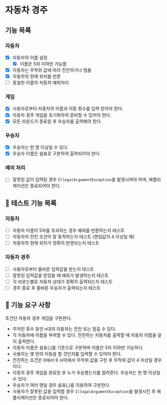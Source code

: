 # 자동차 경주

## 기능 목록

### 자동차
- [x] 자동차의 이름 설정
  - [x] 이름은 5자 이하만 가능함
- [x] 자동차는 무작위 값에 따라 전진하거나 멈춤
- [x] 자동차의 현재 위치를 반환
- [ ] 동일한 이름의 자동차 예외처리

### 게임
- [x] 사용자로부터 자동차의 이름과 이동 횟수를 입력 받아야 한다.
- [x] 자동차 경주 게임을 초기화하여 준비할 수 있어야 한다.
- [x] 모든 라운드가 종료된 후 우승자를 출력해야 한다.

### 우승자
- [x] 우승자는 한 명 이상일 수 있다.
- [x] 우승자 이름은 쉼표로 구분하여 출력되어야 한다.

### 예외 처리
- [ ] 잘못된 값이 입력된 경우 `IllegalArgumentException`을 발생시켜야 하며, 애플리케이션은 종료되어야 한다.

## 🚀 테스트 기능 목록

### 자동차
- [ ] 자동차 이름이 5자를 초과하는 경우 예외를 반환하는지 테스트
- [ ] 자동차의 전진 조건이 잘 동작하는지 테스트 (랜덤값이 4 이상일 때)
- [ ] 자동차의 현재 위치가 정확히 반영되는지 테스트

### 자동차 경주
- [ ] 사용자로부터 올바른 입력값을 받는지 테스트
- [ ] 잘못된 입력값을 받았을 때 예외가 발생하는지 테스트
- [ ] 각 라운드별로 자동차 상태가 정확히 출력되는지 테스트
- [ ] 경주 종료 후 올바른 우승자가 출력되는지 테스트

## 🚀 기능 요구 사항

초간단 자동차 경주 게임을 구현한다.

- 주어진 횟수 동안 n대의 자동차는 전진 또는 멈출 수 있다.
- 각 자동차에 이름을 부여할 수 있다. 전진하는 자동차를 출력할 때 자동차 이름을 같이 출력한다.
- 자동차 이름은 쉼표(,)를 기준으로 구분하며 이름은 5자 이하만 가능하다.
- 사용자는 몇 번의 이동을 할 것인지를 입력할 수 있어야 한다.
- 전진하는 조건은 0에서 9 사이에서 무작위 값을 구한 후 무작위 값이 4 이상일 경우이다.
- 자동차 경주 게임을 완료한 후 누가 우승했는지를 알려준다. 우승자는 한 명 이상일 수 있다.
- 우승자가 여러 명일 경우 쉼표(,)를 이용하여 구분한다.
- 사용자가 잘못된 값을 입력할 경우 `IllegalArgumentException`을 발생시킨 후 애플리케이션은 종료되어야 한다.
